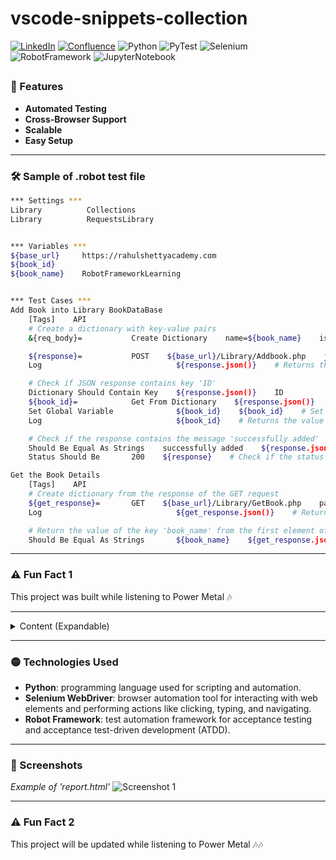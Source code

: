 # vscode-snippets-collection

[![LinkedIn](https://img.shields.io/badge/LinkedIn-Patryk%20Skarżyński-blue?style=plastic&logo=linkedin)](https://www.linkedin.com/in/patryk-skarżyński-b20690173/)
[![Confluence](https://img.shields.io/badge/Confluence-Patryk%20Skarżyński-blue?style=plastic&logo=confluence)](https://skarzyn.atlassian.net/wiki/spaces/~61fc8a73aab3620070f6d2b6/overview)
![Python](https://img.shields.io/badge/Python-3.10%2B-green?style=plastic&logo=https://www.iconsdb.com/icons/preview/white/python-xxl.png)
![PyTest](https://img.shields.io/badge/PyTest-3.8%2B-green?style=plastic)
![Selenium](https://img.shields.io/badge/Selenium-4.0%2B-orange?style=plastic)
![RobotFramework](https://img.shields.io/badge/Robot%20Framework-5.0%2B-orange?style=plastic)
![JupyterNotebook](https://img.shields.io/badge/Jupyter%20Notebook-7.3%2B-red?style=plastic)

##

### 🔴 Features
 - **Automated Testing**
 - **Cross-Browser Support**
 - **Scalable**
 - **Easy Setup**

---

### 🛠️ Sample of .robot test file
```bash
*** Settings ***
Library          Collections
Library          RequestsLibrary


*** Variables ***
${base_url}     https://rahulshettyacademy.com
${book_id}
${book_name}    RobotFrameworkLearning


*** Test Cases ***
Add Book into Library BookDataBase
    [Tags]    API
    # Create a dictionary with key-value pairs
    &{req_body}=           Create Dictionary    name=${book_name}    isbn=9874    aisle=332145    author=Patryk Skarzynski

    ${response}=           POST    ${base_url}/Library/Addbook.php    json=${req_body}    expected_status=200    # Create dictionary from the response of the POST request
    Log                              ${response.json()}    # Returns the response in JSON format

    # Check if JSON response contains key 'ID'
    Dictionary Should Contain Key    ${response.json()}    ID
    ${book_id}=            Get From Dictionary    ${response.json()}    ID
    Set Global Variable              ${book_id}    ${book_id}    # Set the value of the key 'ID' as a global variable
    Log                              ${book_id}    # Returns the value of the key 'ID'

    # Check if the response contains the message 'successfully added'
    Should Be Equal As Strings    successfully added    ${response.json()}[Msg]    # Returns the value of the key 'Msg'
    Status Should Be       200    ${response}    # Check if the status code is 200

Get the Book Details
    [Tags]    API
    # Create dictionary from the response of the GET request
    ${get_response}=       GET    ${base_url}/Library/GetBook.php    params=ID=${book_id}    expected_status=200    # Create dictionary from the response of the GET request
    Log                              ${get_response.json()}    # Returns the response in JSON format

    # Return the value of the key 'book_name' from the first element of the response as list of dictionaries
    Should Be Equal As Strings       ${book_name}    ${get_response.json()}[0][book_name]
```

---

### ⚠️ Fun Fact 1
This project was built while listening to Power Metal 🎶

---

<details>
<summary>Content (Expandable)</summary>

##

**1. Converter to JSON:**

> Simple python script that converts a CSV file to a JSON file.
> The 'csv' library provides the 'DictReader' class which reads the CSV file and returns a dictionary for each row,
> library named 'json' provides the 'dump' function which writes the dictionary to the JSON file. The 'dump' function takes the dictionary and the file handler as arguments.
> 'Attrgetter' function from 'operator' library is used to get the value of a key in the dictionary.

## 

**2. Crypto Currency Exchange:**
  
> Program allows to check the current price of crypto currencies and buy them using the CoinGecko API,
> uses ses the 'requests' library to send requests to the CoinGecko API and the 'time' library to measure the time of code execution.

## 

**3. Financial data of listed Companies from the Server:**

> Program is a simple stock information program that uses the Yahoo Finance API to get the stock data of a company,
> uses the 'yfinance' library to get the stock data of a company by entering the stock ticker in the entry widget,
> displays the stock data in the text box widget, also displays the stock data history for the last month with daily intervals in the text box widget.

## 

**4. Pandas_NumPy:**
  
> Contains one file made in Jupyter Notebook, basicaly a notebook with some useful code.

## 

**5. Testing:**
  
> Contains all test files made with PyTest, Robot Framework, Selenium and Unitest.
> Example above shows partialy one of the files from Testing/RobotFramework/test_demo_files directory.

## 

**6. Exchange Rates:**
  
> Program is used to get the latest exchange rates from the exchange_rates_api website, provides the latest exchange rates for free:
>   * using the 'latest' endpoint, for 'USD', 'AUD', 'CAD', 'PLN', and 'MXN'
>   * using the 'symbols' parameter,
>   * using for a specific base currency using the 'base' parameter.

</details>

---

### 🟡 Technologies Used

   * **Python**: programming language used for scripting and automation.
   * **Selenium WebDriver**: browser automation tool for interacting with web elements and performing actions like clicking, typing, and navigating.
   * **Robot Framework**: test automation framework for acceptance testing and acceptance test-driven development (ATDD).

---

### 📸 Screenshots
*Example of 'report.html'*
![Screenshot 1](https://i.imgur.com/rKNyKot.jpeg)

---

### ⚠️ Fun Fact 2
This project will be updated while listening to Power Metal 🎶🎶
